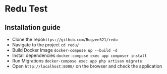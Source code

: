 # Redu Test
## Installation guide
- Clone the repo`https://github.com/Bugzee321/redu`
- Navigate to the project `cd redu/`
- Build Docker Image `docker-compose up --build -d`
- Install dependencies `docker-compose exec app composer install`
- Run Migrations `docker-compose exec app php artisan migrate`
- Open `http://localhost:8000/` on the browser and check the application
